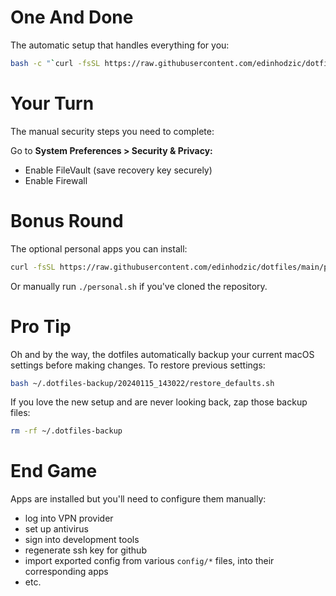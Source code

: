 # One And Done

The automatic setup that handles everything for you:

```bash
bash -c "`curl -fsSL https://raw.githubusercontent.com/edinhodzic/dotfiles/main/install.sh`"
```

# Your Turn

The manual security steps you need to complete:

Go to **System Preferences > Security & Privacy:**
- Enable FileVault (save recovery key securely)
- Enable Firewall

# Bonus Round

The optional personal apps you can install:

```bash
curl -fsSL https://raw.githubusercontent.com/edinhodzic/dotfiles/main/personal.sh | bash
```

Or manually run `./personal.sh` if you've cloned the repository.

# Pro Tip

Oh and by the way, the dotfiles automatically backup your current macOS settings before making changes. To restore previous settings:

```bash
bash ~/.dotfiles-backup/20240115_143022/restore_defaults.sh
```

If you love the new setup and are never looking back, zap those backup files:

```bash
rm -rf ~/.dotfiles-backup
```

# End Game

Apps are installed but you'll need to configure them manually:
- log into VPN provider
- set up antivirus
- sign into development tools
- regenerate ssh key for github
- import exported config from various `config/*` files, into their corresponding apps
- etc.
